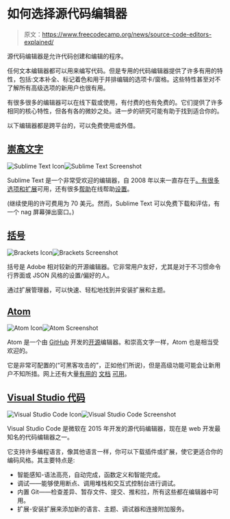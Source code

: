 # 如何选择源代码编辑器

> 原文：<https://www.freecodecamp.org/news/source-code-editors-explained/>

源代码编辑器是允许代码创建和编辑的程序。

任何文本编辑器都可以用来编写代码。但是专用的代码编辑器提供了许多有用的特性，包括:文本补全、标记着色和用于并排编辑的选项卡/窗格。这些特性甚至对不了解所有高级选项的新用户也很有用。

有很多很多的编辑器可以在线下载或使用，有付费的也有免费的。它们提供了许多相同的核心特性，但各有各的微妙之处。进一步的研究可能有助于找到适合你的。

以下编辑器都是跨平台的，可以免费使用或外借。

## **[崇高文字](https://www.sublimetext.com/)**

![Sublime Text Icon](img/f239a28b12e156093f67d563f5b24489.png)![Sublime Text Screenshot](img/53d5c61e119ccf2103506e4f5d0edf8f.png)

Sublime Text 是一个非常受欢迎的编辑器，自 2008 年以来一直存在于[。有很多选项和](https://www.sublimetext.com/blog/articles/one-point-oh)[扩展](https://packagecontrol.io/)可用，还有很多[帮助](http://stackoverflow.com/search?q=sublime+text)在线帮助[设置](http://www.websightdesigns.com/wiki/Setting_up_Sublime_Text_3)。

(继续使用的许可费用为 70 美元。然而，Sublime Text 可以免费下载和评估，有一个 nag 屏幕弹出窗口。)

## **[括号](http://brackets.io/)**

![Brackets Icon](img/2a9b03df502f6dd7731b3597c151b5ed.png)![Brackets Screenshot](img/4fc7cca5b902f60ad62e9fb0b3de9454.png)

括号是 Adobe 相对较新的开源编辑器。它非常用户友好，尤其是对于不习惯命令行界面或 JSON 风格的设置/偏好的人。

通过扩展管理器，可以快速、轻松地找到并安装扩展和主题。

## **[Atom](https://atom.io/)**

![Atom Icon](img/534074f321902ded1b95a956509970ce.png)![Atom Screenshot](img/91f07d4062a3ef7368206af817558ace.png)

Atom 是一个由 [GitHub](https://github.com/) 开发的[开源](https://github.com/atom/atom)编辑器。和崇高文字一样，Atom 也是相当受欢迎的。

它是非常可配置的(“可黑客攻击的”，正如他们所说)，但是高级功能可能会让新用户不知所措。网上还有大量[有用的](http://readwrite.com/2014/05/20/github-atom-5-tips-getting-started-tutorial-corey-johnson/) [文档](http://flight-manual.atom.io/) [可用](http://stackoverflow.com/search?q=atom)。

## **[Visual Studio 代码](https://code.visualstudio.com/)**

![Visual Studio Code Icon](img/d5ba7b7d838454c6e704d00ae1f39f5f.png)![Visual Studio Code Screenshot](img/502f061d21e7cd294c84674bec91366f.png)

Visual Studio Code 是微软在 2015 年开发的源代码编辑器，现在是 web 开发最知名的代码编辑器之一。

它支持许多编程语言，像其他语言一样，你可以下载插件或扩展，使它更适合你的编码风格。其主要特点是:

*   智能感知-语法高亮，自动完成，函数定义和智能完成。
*   调试——能够使用断点、调用堆栈和交互式控制台进行调试。
*   内置 Git——检查差异、暂存文件、提交、推和拉，所有这些都在编辑器中可用。
*   扩展-安装扩展来添加新的语言、主题、调试器和连接附加服务。